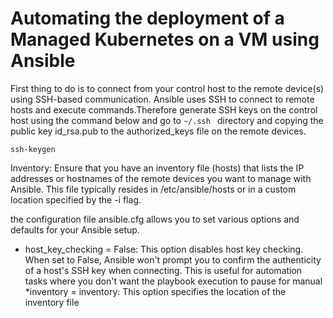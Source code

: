 # Automating the deployment of a Managed Kubernetes on a VM using Ansible

First thing to do is to connect from your control host to the remote device(s) using SSH-based communication. Ansible uses SSH to connect to remote hosts and execute commands.Therefore generate SSH keys on the control host using the command below and go to ```~/.ssh ``` directory and copying the public key id_rsa.pub to the authorized_keys file on the remote devices. 
```
ssh-keygen
```

Inventory: Ensure that you have an inventory file (hosts) that lists the IP addresses or hostnames of the remote devices you want to manage with Ansible. This file typically resides in /etc/ansible/hosts or in a custom location specified by the -i flag.

 the configuration file ansible.cfg allows you to set various options and defaults for your Ansible setup. 
* host_key_checking = False: This option disables host key checking. When set to False, Ansible won't prompt you to confirm the authenticity of a host's SSH key when connecting. This is useful for automation tasks where you don't want the playbook execution to pause for manual 
*inventory = inventory: This option specifies the location of the inventory file
